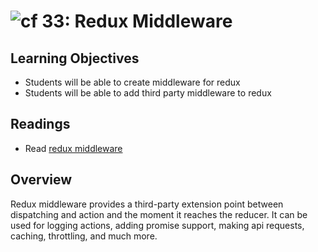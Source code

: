 ![cf](http://i.imgur.com/7v5ASc8.png) 33: Redux Middleware
===

## Learning Objectives
* Students will be able to create middleware for redux
* Students will be able to add third party middleware to redux

## Readings
* Read [redux middleware](http://redux.js.org/docs/advanced/Middleware.html)

## Overview
Redux middleware provides a third-party extension point between dispatching and action and the moment it reaches the reducer. It can be used for logging actions, adding promise support, making api requests, caching, throttling, and much more.
